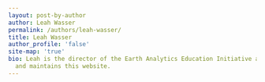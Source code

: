 ```yaml
---
layout: post-by-author
author: Leah Wasser
permalink: /authors/leah-wasser/
title: Leah Wasser
author_profile: 'false'
site-map: 'true'
bio: Leah is the director of the Earth Analytics Education Initiative at Earth Lab
  and maintains this website.
---
```

